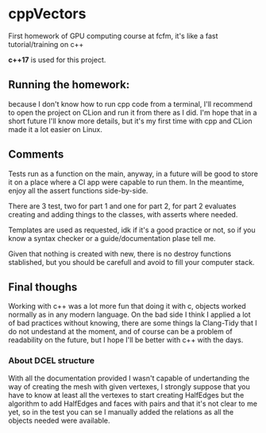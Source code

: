 # cppVectors
First homework of GPU computing course at fcfm, it's like a fast tutorial/training on c++

__c++17__ is used for this project.

## Running the homework: 
because I don't know how to run cpp code from a terminal, I'll recommend to open the project on CLion and run
it from there as I did.
I'm hope that in a short future I'll know more details, but it's my first time with cpp
 and CLion made it a lot easier 
on Linux.

## Comments
Tests run as a function on the main, anyway, in a future will be good to store it on a place where
a CI app were capable to run them. In the meantime, enjoy all the assert functions side-by-side.

There are 3 test, two for part 1 and one for part 2, for part 2 evaluates creating
 and adding things to the classes, with asserts where needed.

Templates are used as requested, idk if it's a good practice or not, so if you know a syntax checker or a
guide/documentation plase tell me.

Given that nothing is created with new, there is no destroy functions stablished, but you should be carefull
and avoid to fill your computer stack.

## Final thoughs

Working with c++ was a lot more fun that doing it with c, objects worked normally as in any modern language.
On the bad side I think I applied a lot of bad practices without knowing, there are some things la Clang-Tidy
that I do not undestand at the moment, and of course can be a problem of readability on the future, 
but I hope I'll be better with c++ with the days.

### About DCEL structure

With all the documentation provided I wasn't capable of undertanding the way of creating the mesh with
given vertexes, I strongly suppose that you have to know at least all the vertexes to start creating HalfEdges
but the algorithm to add HalfEdges and faces with pairs and that it's not clear to me yet, so 
in the test you can se I manually added the relations as all the objects needed were available.
